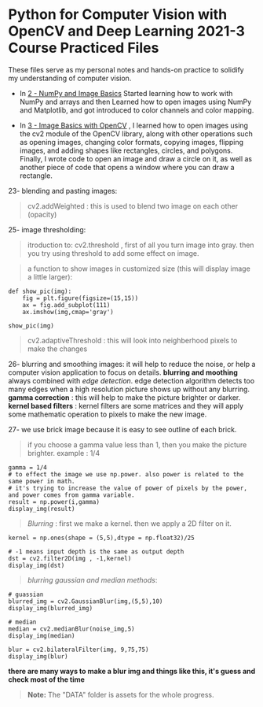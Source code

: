 # Python for Computer Vision with OpenCV and Deep Learning 2021-3 **Course Practiced Files**
These files serve as my personal notes and hands-on practice to solidify my understanding of computer vision. 

- In [2 - NumPy and Image Basics](Files/2%20-%20NumPy%20and%20Image%20Basics) Started learning how to work with NumPy and arrays and then Learned how to open images using NumPy and Matplotlib, and got introduced to color channels and color mapping.

- In [3 - Image Basics with OpenCV](Files/3%20-%20Image%20Basics%20with%20OpenCV)  , I learned how to open images using the cv2 module of the OpenCV library, along with other operations such as opening images, changing color formats, copying images, flipping images, and adding shapes like rectangles, circles, and polygons.
Finally, I wrote code to open an image and draw a circle on it, as well as another piece of code that opens a window where you can draw a rectangle.

23- blending and pasting images: 
> cv2.addWeighted : this is used to blend two image on each other (opacity)


25- image thresholding:
> itroduction to: cv2.threshold , first of all you turn image into gray. then you try using threshold to add some effect on image.

> a function to show images in customized size (this will display image a little larger): 
```
def show_pic(img):
    fig = plt.figure(figsize=(15,15))
    ax = fig.add_subplot(111)
    ax.imshow(img,cmap='gray')
```
```
show_pic(img)
```
> cv2.adaptiveThreshold : this will look into neighberhood pixels to make the changes 

26- blurring and smoothing images: it will help to reduce the noise, or help a computer vision application to focus on details. **blurring and moothing** always combined with *edge detection*. edge detection algorithm detects too many edges when a high resolution picture shows up without any blurring.
**gamma correction** : this will help to make the picture brighter or darker.
**kernel based filters** : kernel filters are some matrices and they will apply some mathematic operation to pixels to make the new image. 

27- we use brick image because it is easy to see outline of each brick.
> if you choose a gamma value less than 1, then you make the picture brighter. example : 1/4
```
gamma = 1/4
# to effect the image we use np.power. also power is related to the same power in math.
# it's trying to increase the value of power of pixels by the power, and power comes from gamma variable.
result = np.power(i,gamma) 
display_img(result)
```

> *Blurring* : first we make a kernel. then we apply a 2D filter on it.
```
kernel = np.ones(shape = (5,5),dtype = np.float32)/25
```
```
# -1 means input depth is the same as output depth
dst = cv2.filter2D(img , -1,kernel)
display_img(dst)
```
> *blurring gaussian and median methods*:
```
# guassian
blurred_img = cv2.GaussianBlur(img,(5,5),10)
display_img(blurred_img)
```
```
# median
median = cv2.medianBlur(noise_img,5)
display_img(median)
```
```
blur = cv2.bilateralFilter(img, 9,75,75)
display_img(blur)
```

**there are many ways to make a blur img and things like this, it's guess and check most of the time**

> **Note:** The "DATA" folder is assets for the whole progress.
